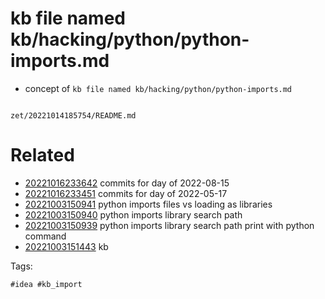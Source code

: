 # kb file named kb/hacking/python/python-imports.md

- concept of `kb file named kb/hacking/python/python-imports.md`

```
```

` zet/20221014185754/README.md `

# Related

- [20221016233642](/zet/20221016233642/README.md) commits for day of 2022-08-15
- [20221016233451](/zet/20221016233451/README.md) commits for day of 2022-05-17
- [20221003150941](/zet/20221003150941/README.md) python imports files vs loading as libraries
- [20221003150940](/zet/20221003150940/README.md) python imports library search path
- [20221003150939](/zet/20221003150939/README.md) python imports library search path print with python command
- [20221003151443](/zet/20221003151443/README.md) kb

Tags:

    #idea #kb_import
